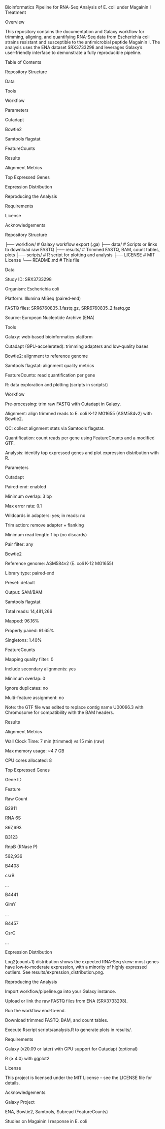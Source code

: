 Bioinformatics Pipeline for RNA-Seq Analysis of E. coli under Magainin I Treatment

Overview

This repository contains the documentation and Galaxy workflow for trimming, aligning, and quantifying RNA-Seq data from Escherichia coli strains resistant and susceptible to the antimicrobial peptide Magainin I. The analysis uses the ENA dataset SRX3733298 and leverages Galaxy’s user‑friendly interface to demonstrate a fully reproducible pipeline.

Table of Contents

Repository Structure

Data

Tools

Workflow

Parameters

Cutadapt

Bowtie2

Samtools flagstat

FeatureCounts

Results

Alignment Metrics

Top Expressed Genes

Expression Distribution

Reproducing the Analysis

Requirements

License

Acknowledgements

Repository Structure

├── workflow/            # Galaxy workflow export (.ga)
├── data/                # Scripts or links to download raw FASTQ
├── results/             # Trimmed FASTQ, BAM, count tables, plots
├── scripts/             # R script for plotting and analysis
├── LICENSE              # MIT License
└── README.md            # This file

Data

Study ID: SRX3733298

Organism: Escherichia coli

Platform: Illumina MiSeq (paired‐end)

FASTQ files: SRR6760835_1.fastq.gz, SRR6760835_2.fastq.gz

Source: European Nucleotide Archive (ENA)

Tools

Galaxy: web‐based bioinformatics platform

Cutadapt (GPU-accelerated): trimming adapters and low‐quality bases

Bowtie2: alignment to reference genome

Samtools flagstat: alignment quality metrics

FeatureCounts: read quantification per gene

R: data exploration and plotting (scripts in scripts/)

Workflow

Pre‐processing: trim raw FASTQ with Cutadapt in Galaxy.

Alignment: align trimmed reads to E. coli K-12 MG1655 (ASM584v2) with Bowtie2.

QC: collect alignment stats via Samtools flagstat.

Quantification: count reads per gene using FeatureCounts and a modified GTF.

Analysis: identify top expressed genes and plot expression distribution with R.

Parameters

Cutadapt

Paired‐end: enabled

Minimum overlap: 3 bp

Max error rate: 0.1

Wildcards in adapters: yes; in reads: no

Trim action: remove adapter + flanking

Minimum read length: 1 bp (no discards)

Pair filter: any

Bowtie2

Reference genome: ASM584v2 (E. coli K-12 MG1655)

Library type: paired‐end

Preset: default

Output: SAM/BAM

Samtools flagstat

Total reads: 14,481,266

Mapped: 96.16%

Properly paired: 91.65%

Singletons: 1.40%

FeatureCounts

Mapping quality filter: 0

Include secondary alignments: yes

Minimum overlap: 0

Ignore duplicates: no

Multi-feature assignment: no

Note: the GTF file was edited to replace contig name U00096.3 with Chromosome for compatibility with the BAM headers.

Results

Alignment Metrics

Wall Clock Time: 7 min (trimmed) vs 15 min (raw)

Max memory usage: ~4.7 GB

CPU cores allocated: 8

Top Expressed Genes

Gene ID

Feature

Raw Count

B2911

RNA 6S

867,693

B3123

RnpB (RNase P)

562,936

B4408

csrB

...

B4441

GlmY

...

B4457

CsrC

...

Expression Distribution

Log2(count+1) distribution shows the expected RNA-Seq skew: most genes have low‐to‐moderate expression, with a minority of highly expressed outliers. See results/expression_distribution.png.

Reproducing the Analysis

Import workflow/pipeline.ga into your Galaxy instance.

Upload or link the raw FASTQ files from ENA (SRX3733298).

Run the workflow end‐to‐end.

Download trimmed FASTQ, BAM, and count tables.

Execute Rscript scripts/analysis.R to generate plots in results/.

Requirements

Galaxy (v20.09 or later) with GPU support for Cutadapt (optional)

R (≥ 4.0) with ggplot2

License

This project is licensed under the MIT License – see the LICENSE file for details.

Acknowledgements

Galaxy Project

ENA, Bowtie2, Samtools, Subread (FeatureCounts)

Studies on Magainin I response in E. coli